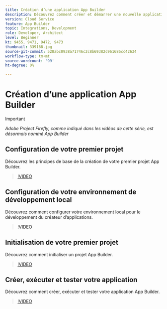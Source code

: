 ```yaml
---
title: Création d’une application App Builder
description: Découvrez comment créer et démarrer une nouvelle application App Builder.
version: Cloud Service
feature: App Builder
topic: Integrations, Development
role: Developer, Architect
level: Beginner
kt: 9455, 9471, 9472, 9473
thumbnail: 339168.jpg
source-git-commit: 528abc0938a71746c2c8b69382c961686cc42634
workflow-type: tm+mt
source-wordcount: '99'
ht-degree: 0%

---
```



# Création d’une application App Builder

>[!IMPORTANT]
>
> _Adobe Project Firefly, comme indiqué dans les vidéos de cette série, est désormais nommé App Builder_

## Configuration de votre premier projet

Découvrez les principes de base de la création de votre premier projet App Builder.

>[!VIDEO](https://video.tv.adobe.com/v/339168/?quality=12&learn=on)

## Configuration de votre environnement de développement local

Découvrez comment configurer votre environnement local pour le développement du créateur d’applications.

>[!VIDEO](https://video.tv.adobe.com/v/339169/?quality=12&learn=on)

## Initialisation de votre premier projet

Découvrez comment initialiser un projet App Builder.

>[!VIDEO](https://video.tv.adobe.com/v/339169/?quality=12&learn=on)

## Créer, exécuter et tester votre application

Découvrez comment créer, exécuter et tester votre application App Builder.

>[!VIDEO](https://video.tv.adobe.com/v/339171/?quality=12&learn=on)

